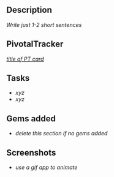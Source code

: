 ## Description
*Write just 1-2 short sentences*

## PivotalTracker
[*title of PT card*](url)

## Tasks
- *xyz*
- *xyz*

## Gems added
- *delete this section if no gems added*

## Screenshots 
- *use a gif app to animate*

